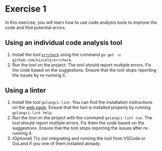 # Exercise 1

In this exercise, you will learn how to use code analysis tools to improve the code and find potential errors.

## Using an individual code analysis tool

1. Install the tool [`errcheck`](github.com/kisielk/errcheck
) using the command `go get -u github.com/kisielk/errcheck`.
2. Run the tool on the project. The tool should report multiple errors. Fix the code based on the suggestions. Ensure that the tool stops reporting the issues by re-running it.

## Using a linter

1. Install the tool `golangci-lint`. You can find the installation instructions on the [web page](https://github.com/golangci/golangci-lint#install). Ensure that the tool is installed properly by running `golangci-lint help`.
2. Run the tool on the project with the command `golangci-lint run`. The tool should report multiple errors. Fix them the code based on the suggestions. Ensure that the tool stops reporting the issues after re-running it.
3. (Optional) Try out integrating and running the tool from VSCode or GoLand if you one of them installed already.



